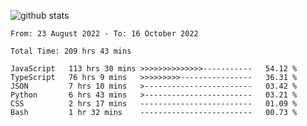 
![github stats](https://github-readme-stats.vercel.app/api?username=realmahd1&show_icons=true&theme=codeSTACKr&hide_rank=true&count_private=true)

<!--START_SECTION:waka-->

```text
From: 23 August 2022 - To: 16 October 2022

Total Time: 209 hrs 43 mins

JavaScript   113 hrs 30 mins >>>>>>>>>>>>>>-----------   54.12 %
TypeScript   76 hrs 9 mins   >>>>>>>>>----------------   36.31 %
JSON         7 hrs 10 mins   >------------------------   03.42 %
Python       6 hrs 43 mins   >------------------------   03.21 %
CSS          2 hrs 17 mins   -------------------------   01.09 %
Bash         1 hr 32 mins    -------------------------   00.73 %
```

<!--END_SECTION:waka-->
